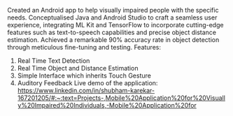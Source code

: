 Created an Android app to help visually impaired people with the specific needs.
Conceptualised Java and Android Studio to craft a seamless user experience, integrating ML Kit and TensorFlow to
incorporate cutting-edge features such as text-to-speech capabilities and precise object distance estimation. Achieved a
remarkable 90% accuracy rate in object detection through meticulous fine-tuning and testing.
Features:
1. Real Time Text Detection
2. Real Time Object and Distance Estimation
3. Simple Interface which inherits Touch Gesture
4. Auditory Feedback
Live demo of the application: https://www.linkedin.com/in/shubham-karekar-167201205/#:~:text=Projects-,Mobile%20Application%20for%20Visually%20Impaired%20Individuals,-Mobile%20Application%20for  
